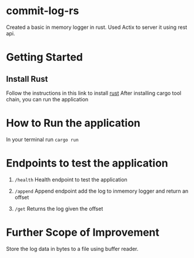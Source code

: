 # commit-log-rs
Created a basic in memory logger in rust. Used Actix to server it using rest api. 

# Getting Started

## Install Rust
Follow the instructions in this link to install [rust](https://www.rust-lang.org/tools/install)
After installing cargo tool chain, you can run the application

# How to Run the application
In your terminal run `cargo run`

# Endpoints to test the application

1) `/health`
Health endpoint to test the application

2) `/append`
Append endpoint add the log to inmemory logger and return an offset

3) `/get`
Returns the log given the offset

# Further Scope of Improvement
Store the log data in bytes to a file using buffer reader.


